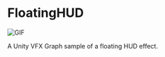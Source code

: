 # FloatingHUD

![GIF](https://github.com/user-attachments/assets/f0226304-506c-46df-b1da-8918c7900923)

A Unity VFX Graph sample of a floating HUD effect.

